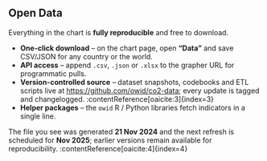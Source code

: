 ## Open Data

Everything in the chart is **fully reproducible** and free to download.

* **One-click download** – on the chart page, open **“Data”** and save CSV/JSON for any country or the world.
* **API access** – append `.csv`, `.json` or `.xlsx` to the grapher URL for programmatic pulls.
* **Version-controlled source** – dataset snapshots, codebooks and ETL scripts live at <https://github.com/owid/co2-data>; every update is tagged and changelogged. :contentReference[oaicite:3]{index=3}
* **Helper packages** – the `owid` R / Python libraries fetch indicators in a single line.

The file you see was generated **21 Nov 2024** and the next refresh is scheduled for **Nov 2025**; earlier versions remain available for reproducibility. :contentReference[oaicite:4]{index=4}

